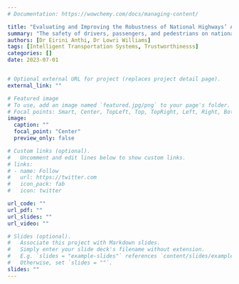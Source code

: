 ```yaml
---
# Documentation: https://wowchemy.com/docs/managing-content/

title: "Evaluating and Improving the Robustness of National Highways’ AI-based Systems"
summary: "The safety of drivers, passengers, and pedestrians on national highways is critical, but increasing traffic volume has led to a rise in accidents and fatalities. This project investigates the trustworthiness of applying AI in intelligent transport systems, and subsequently proposes a comprehensive framework for evaluating the performance and robustness of AI systems for intelligent roads."
authors: [Dr Eirini Anthi, Dr Lowri Williams]
tags: [Intelligent Transportation Systems, Trustworthinesss]
categories: []
date: 2023-07-01


# Optional external URL for project (replaces project detail page).
external_link: ""

# Featured image
# To use, add an image named `featured.jpg/png` to your page's folder.
# Focal points: Smart, Center, TopLeft, Top, TopRight, Left, Right, BottomLeft, Bottom, BottomRight.
image:
  caption: ""
  focal_point: "Center"
  preview_only: false

# Custom links (optional).
#   Uncomment and edit lines below to show custom links.
# links:
# - name: Follow
#   url: https://twitter.com
#   icon_pack: fab
#   icon: twitter

url_code: ""
url_pdf: ""
url_slides: ""
url_video: ""

# Slides (optional).
#   Associate this project with Markdown slides.
#   Simply enter your slide deck's filename without extension.
#   E.g. `slides = "example-slides"` references `content/slides/example-slides.md`.
#   Otherwise, set `slides = ""`.
slides: ""
---
```


